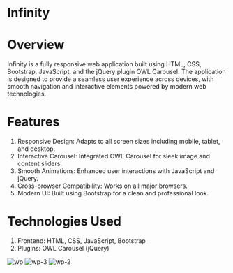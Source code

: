 # Infinity
# Overview
Infinity is a fully responsive web application built using HTML, CSS, Bootstrap, JavaScript, and the jQuery plugin OWL Carousel. The application is designed to provide a seamless user experience across devices, with smooth navigation and interactive elements powered by modern web technologies.

# Features
1. Responsive Design: Adapts to all screen sizes including mobile, tablet, and desktop.
2. Interactive Carousel: Integrated OWL Carousel for sleek image and content sliders.
3. Smooth Animations: Enhanced user interactions with JavaScript and jQuery.
4. Cross-browser Compatibility: Works on all major browsers.
5. Modern UI: Built using Bootstrap for a clean and professional look.

# Technologies Used
1. Frontend: HTML, CSS, JavaScript, Bootstrap
2. Plugins: OWL Carousel (jQuery)

![wp](https://github.com/user-attachments/assets/16ad9f26-e9e4-4313-b1ca-ce3bfdcf7450)
![wp-3](https://github.com/user-attachments/assets/efb69ba0-e1a4-4397-84fa-e946a4ffc8d6)
![wp-2](https://github.com/user-attachments/assets/1aee5010-5625-4890-9f37-cdf8154d8da3)

